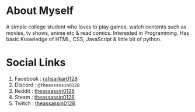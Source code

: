 # About Myself
A simple college student who loves to play games, watch contents such as movies, tv shows, anime etc & read comics. Interested in Programming. Has basic Knowledge of HTML, CSS, JavaScript & little bit of python.

# Social Links
1. Facebook : [rafisarkar0128](https://facebook.com/rafisarkar0128)
1. Discord  : `@theassassin0128`
1. Reddit   : [theassassin0128](https://www.reddit.com/user/theassassin0128/)
1. Steam    : [theassassin0128](https://steamcommunity.com/id/theassassin0128/)
1. Twitch   : [theassassin0128](https://www.twitch.tv/theassassin0128)

<!---
theassassin0128/theassassin0128 is a ✨ special ✨ repository because its `README.md` (this file) appears on your GitHub profile.
You can click the Preview link to take a look at your changes.
--->
